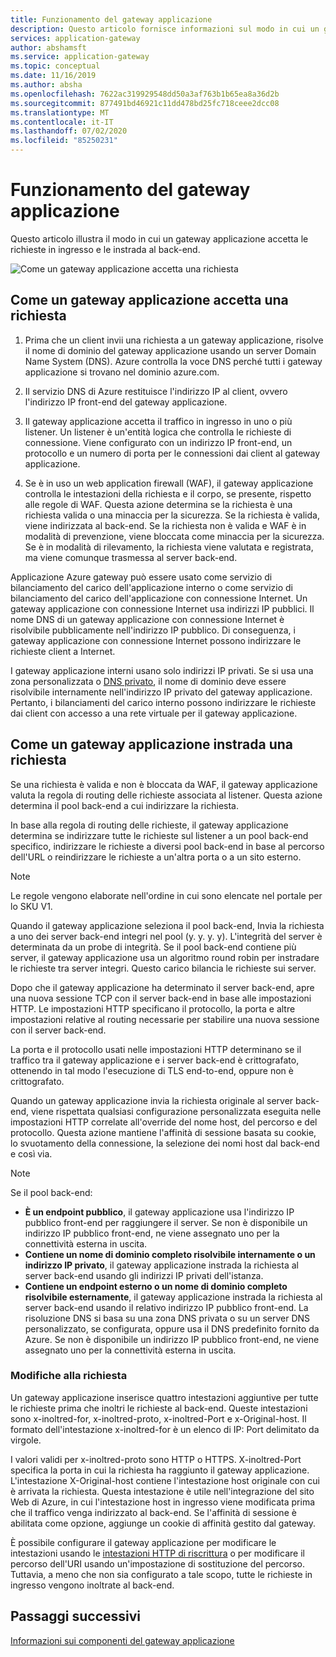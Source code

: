 ```yaml
---
title: Funzionamento del gateway applicazione
description: Questo articolo fornisce informazioni sul modo in cui un gateway applicazione accetta le richieste in ingresso e le instrada al back-end.
services: application-gateway
author: abshamsft
ms.service: application-gateway
ms.topic: conceptual
ms.date: 11/16/2019
ms.author: absha
ms.openlocfilehash: 7622ac319929548dd50a3af763b1b65ea8a36d2b
ms.sourcegitcommit: 877491bd46921c11dd478bd25fc718ceee2dcc08
ms.translationtype: MT
ms.contentlocale: it-IT
ms.lasthandoff: 07/02/2020
ms.locfileid: "85250231"
---
```

# <a name="how-an-application-gateway-works"></a>Funzionamento del gateway applicazione

Questo articolo illustra il modo in cui un gateway applicazione accetta le richieste in ingresso e le instrada al back-end.

![Come un gateway applicazione accetta una richiesta](./media/how-application-gateway-works/how-application-gateway-works.png)

## <a name="how-an-application-gateway-accepts-a-request"></a>Come un gateway applicazione accetta una richiesta

1. Prima che un client invii una richiesta a un gateway applicazione, risolve il nome di dominio del gateway applicazione usando un server Domain Name System (DNS). Azure controlla la voce DNS perché tutti i gateway applicazione si trovano nel dominio azure.com.

2. Il servizio DNS di Azure restituisce l'indirizzo IP al client, ovvero l'indirizzo IP front-end del gateway applicazione.

3. Il gateway applicazione accetta il traffico in ingresso in uno o più listener. Un listener è un'entità logica che controlla le richieste di connessione. Viene configurato con un indirizzo IP front-end, un protocollo e un numero di porta per le connessioni dai client al gateway applicazione.

4. Se è in uso un web application firewall (WAF), il gateway applicazione controlla le intestazioni della richiesta e il corpo, se presente, rispetto alle regole di WAF. Questa azione determina se la richiesta è una richiesta valida o una minaccia per la sicurezza. Se la richiesta è valida, viene indirizzata al back-end. Se la richiesta non è valida e WAF è in modalità di prevenzione, viene bloccata come minaccia per la sicurezza. Se è in modalità di rilevamento, la richiesta viene valutata e registrata, ma viene comunque trasmessa al server back-end.

Applicazione Azure gateway può essere usato come servizio di bilanciamento del carico dell'applicazione interno o come servizio di bilanciamento del carico dell'applicazione con connessione Internet. Un gateway applicazione con connessione Internet usa indirizzi IP pubblici. Il nome DNS di un gateway applicazione con connessione Internet è risolvibile pubblicamente nell'indirizzo IP pubblico. Di conseguenza, i gateway applicazione con connessione Internet possono indirizzare le richieste client a Internet.

I gateway applicazione interni usano solo indirizzi IP privati. Se si usa una zona personalizzata o [DNS privato](https://docs.microsoft.com/azure/dns/private-dns-overview), il nome di dominio deve essere risolvibile internamente nell'indirizzo IP privato del gateway applicazione. Pertanto, i bilanciamenti del carico interno possono indirizzare le richieste dai client con accesso a una rete virtuale per il gateway applicazione.

## <a name="how-an-application-gateway-routes-a-request"></a>Come un gateway applicazione instrada una richiesta

Se una richiesta è valida e non è bloccata da WAF, il gateway applicazione valuta la regola di routing delle richieste associata al listener. Questa azione determina il pool back-end a cui indirizzare la richiesta.

In base alla regola di routing delle richieste, il gateway applicazione determina se indirizzare tutte le richieste sul listener a un pool back-end specifico, indirizzare le richieste a diversi pool back-end in base al percorso dell'URL o reindirizzare le richieste a un'altra porta o a un sito esterno.
>[!NOTE]
>Le regole vengono elaborate nell'ordine in cui sono elencate nel portale per lo SKU V1. 

Quando il gateway applicazione seleziona il pool back-end, Invia la richiesta a uno dei server back-end integri nel pool (y. y. y. y). L'integrità del server è determinata da un probe di integrità. Se il pool back-end contiene più server, il gateway applicazione usa un algoritmo round robin per instradare le richieste tra server integri. Questo carico bilancia le richieste sui server.

Dopo che il gateway applicazione ha determinato il server back-end, apre una nuova sessione TCP con il server back-end in base alle impostazioni HTTP. Le impostazioni HTTP specificano il protocollo, la porta e altre impostazioni relative al routing necessarie per stabilire una nuova sessione con il server back-end.

La porta e il protocollo usati nelle impostazioni HTTP determinano se il traffico tra il gateway applicazione e i server back-end è crittografato, ottenendo in tal modo l'esecuzione di TLS end-to-end, oppure non è crittografato.

Quando un gateway applicazione invia la richiesta originale al server back-end, viene rispettata qualsiasi configurazione personalizzata eseguita nelle impostazioni HTTP correlate all'override del nome host, del percorso e del protocollo. Questa azione mantiene l'affinità di sessione basata su cookie, lo svuotamento della connessione, la selezione dei nomi host dal back-end e così via.

 >[!NOTE]
>Se il pool back-end:
> - **È un endpoint pubblico**, il gateway applicazione usa l'indirizzo IP pubblico front-end per raggiungere il server. Se non è disponibile un indirizzo IP pubblico front-end, ne viene assegnato uno per la connettività esterna in uscita.
> - **Contiene un nome di dominio completo risolvibile internamente o un indirizzo IP privato**, il gateway applicazione instrada la richiesta al server back-end usando gli indirizzi IP privati dell'istanza.
> - **Contiene un endpoint esterno o un nome di dominio completo risolvibile esternamente**, il gateway applicazione instrada la richiesta al server back-end usando il relativo indirizzo IP pubblico front-end. La risoluzione DNS si basa su una zona DNS privata o su un server DNS personalizzato, se configurata, oppure usa il DNS predefinito fornito da Azure. Se non è disponibile un indirizzo IP pubblico front-end, ne viene assegnato uno per la connettività esterna in uscita.

### <a name="modifications-to-the-request"></a>Modifiche alla richiesta

Un gateway applicazione inserisce quattro intestazioni aggiuntive per tutte le richieste prima che inoltri le richieste al back-end. Queste intestazioni sono x-inoltred-for, x-inoltred-proto, x-inoltred-Port e x-Original-host. Il formato dell'intestazione x-inoltred-for è un elenco di IP: Port delimitato da virgole.

I valori validi per x-inoltred-proto sono HTTP o HTTPS. X-inoltred-Port specifica la porta in cui la richiesta ha raggiunto il gateway applicazione. L'intestazione X-Original-host contiene l'intestazione host originale con cui è arrivata la richiesta. Questa intestazione è utile nell'integrazione del sito Web di Azure, in cui l'intestazione host in ingresso viene modificata prima che il traffico venga indirizzato al back-end. Se l'affinità di sessione è abilitata come opzione, aggiunge un cookie di affinità gestito dal gateway.

È possibile configurare il gateway applicazione per modificare le intestazioni usando le [intestazioni HTTP di riscrittura](https://docs.microsoft.com/azure/application-gateway/rewrite-http-headers) o per modificare il percorso dell'URI usando un'impostazione di sostituzione del percorso. Tuttavia, a meno che non sia configurato a tale scopo, tutte le richieste in ingresso vengono inoltrate al back-end.

## <a name="next-steps"></a>Passaggi successivi

[Informazioni sui componenti del gateway applicazione](application-gateway-components.md)
